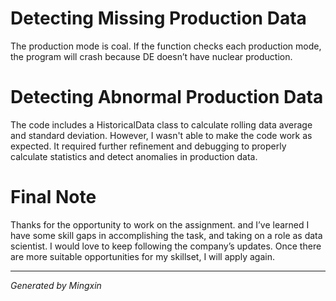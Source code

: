 # Detecting Missing Production Data

The production mode is coal. If the function checks each production mode, the program will crash because DE doesn’t have nuclear production.

# Detecting Abnormal Production Data
The code includes a HistoricalData class to calculate rolling data average and standard deviation. However, I wasn't able to make the code work as expected. It required further refinement and debugging to properly calculate statistics and detect anomalies in production data.

# Final Note
Thanks for the opportunity to work on the assignment. and I’ve learned I have some skill gaps in accomplishing the task, and taking on a role as data scientist. I would love to keep following the company’s updates. Once there are more suitable opportunities for my skillset, I will apply again.

---
*Generated by Mingxin*
